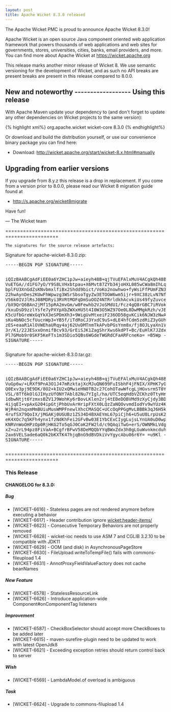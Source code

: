 ```yaml
---
layout: post
title: Apache Wicket 8.3.0 released
---
```

The Apache Wicket PMC is proud to announce Apache Wicket 8.3.0!

Apache Wicket is an open source Java component oriented web application
framework that powers thousands of web applications and web sites for
governments, stores, universities, cities, banks, email providers, and
more. You can find more about Apache Wicket at https://wicket.apache.org

This release marks another minor release of Wicket 8. We
use semantic versioning for the development of Wicket, and as such no
API breaks are present breaks are present in this release compared to
8.0.0.

<OPTIONAL> New and noteworthy
<OPTIONAL> ------------------
<OPTIONAL>
Using this release
------------------

With Apache Maven update your dependency to (and don't forget to
update any other dependencies on Wicket projects to the same version):

{% highlight xml%}
<dependency>
    <groupId>org.apache.wicket</groupId>
    <artifactId>wicket-core</artifactId>
    <version>8.3.0</version>
</dependency>
{% endhighlight%}

Or download and build the distribution yourself, or use our
convenience binary package you can find here:

 * Download: http://wicket.apache.org/start/wicket-8.x.html#manually

<!--more-->

Upgrading from earlier versions
-------------------------------

If you upgrade from 8.y.z this release is a drop in replacement. If
you come from a version prior to 8.0.0, please read our Wicket 8
migration guide found at

 * http://s.apache.org/wicket8migrate

Have fun!

— The Wicket team


========================================================================

    The signatures for the source release artefacts:

    
Signature for apache-wicket-8.3.0.zip:

<div class='highlight'><pre>
-----BEGIN PGP SIGNATURE-----

iQIzBAABCgAdFiEE0a6YZHC1pJw+aieyh48B+qjTVuEFAlxMuV4ACgkQh48B+qjT
VuETGA//d1FG7yO/Y9S8LVHxbtpau+X6Mvt87ZYb34joHXL085wCWa8mIhLqg8gd
bplFU3XnGdZsKNvbmxlfiBx2Shdd9bict/VoKo2nowhwo+fyWsiFfPUmFZN3vDbM
22hwAynDes2KUwFhWpwzg3WSrSbsoTgyZw3ETOGW6wm5ijr+9XC38zLvN7NfmtLT
V56k0IVJlRsJ08MDRyi3RVRtMOFqDmSuOOZ4NTRrldkhAcvkiUs49fyZuvcez4QI
/bX9QrQ6BAn2jMf15pRA2mvGm/w0Fewhb2VJoSMdU1/Fcz4gQ8rGBC7iRVok6mLv
/kxuDsD9zzlYsfe7yPXYpXbZWXxHU5t4I0W3O5WZ97Oe0L8DwMMgkRzh/vJEQsZQ
K5cUfbGreWxGqYkX3eSPDmXh3+9WigUvMtxeiF236OD58gvKCik6NJW3zNwAH2dL
sKu4bNOc5cfUucnWp3+YB5f/iTdRoCJ3YxdC9uS+dLE4hfCdm5zdRiZ3yGUhsNM5
zES+eaaR1AlOVWEhaURqy4aj62UvDMTnmTkAPvbPGsYnm8x/fj8OJLyaXn1VHe0i
3r/K1/22JESxxOnmifBcv93/GrEiSJK1ZagShrXws6kdPT+Bc/EuHlK7JZdxhtG1
Pl7GMob9r0SKF5KeFTs1m3SDio5QBs6WGdeTWGRdCFaARFcneKo=
=B5Wp
-----END PGP SIGNATURE-----
</pre></div>

    
Signature for apache-wicket-8.3.0.tar.gz:

<div class='highlight'><pre>
-----BEGIN PGP SIGNATURE-----

iQIzBAABCgAdFiEE0a6YZHC1pJw+aieyh48B+qjTVuEFAlxMuV4ACgkQh48B+qjT
VuGp6w/+LRXf9PnA3O1J47mRzktajXcMJuQN699FuISbhF4jFNIX/XPHK7yGgNVq
Q0Exv3pj9E9DK/8O2+kIU2xQMwieHN0TB2c27CohOTawWfcgLjHGvsrmST0YVYUA
VSL/8Tf6kOlGJIHyzUfONY7Abl82Nu7YIgl/ha/UTC5eqHdbVZCKhz0TtyHmy5Wa
1dbwNtjt6YzmxsBZV1J9WohKy6rBovLKlen2rj4tEBeDOBVMd9zXyCjdy3BDGnwd
4ijqEI+vpAxG204ipGtjPhbUvArHripFXtX0LQzZaNQOvvmdIodYv9wYUz4KK+/R
WjR4n2nqxmMmBUiuMusWMPFnewlXhcCMASQC+UCcOqPPGgMvLBBBk3qJ6H5k6T/P
4rufSX79QoIX/jMGAKj0UGUBz1ZS34D4BXAEYmL67piCjh6+U5uU8LrpUsK2U6GR
eK4XOc7q5KFh4ynx1fzNdKhFei2GFvBw03E1YbCExCIygLujsLYnUA0uD0wpjr4Y
KNRVnWoOHPzOp0RjHKG2To5qGJ0CoK2FW2ld/c9QAqiTwG+erS/OWNMkLVdg3hS4
xZ+u2rL94pz8FiVaA+BCgfrBFwV58DeMQQbYYqBWxZdx3h0gLGuWvnkmcduh1u6T
2ax6VELSade6aQ0k2bKXTK47hjqBnG9dBVDkiVvYgycAbu06r6Y=
=u9Kl
-----END PGP SIGNATURE-----
</pre></div>

    
========================================================================

### This Release

#### CHANGELOG for 8.3.0:
    
##### Bug

 * [WICKET-6616] - Stateless pages are not rendered anymore before executing a behavior
 * [WICKET-6617] - Header contribution ignore <wicket:header-items/>
 * [WICKET-6623] - Consecutive Temporary Behaviors are not properly removed
 * [WICKET-6628] - wicket-ioc needs to use ASM 7 and CGLIB 3.2.10 to be compatible with JDK11
 * [WICKET-6629] - OOM (and disk) in AsynchronousPageStore
 * [WICKET-6630] - FileUpload.writeToTempFile() fails with commons-fileupload 1.4
 * [WICKET-6631] - AnnotProxyFieldValueFactory does not cache beanNames

##### New Feature

 * [WICKET-6578] - StatelessResourceLink
 * [WICKET-6626] - Introduce application-wide Component#onComponentTag listeners

##### Improvement

 * [WICKET-6587] - CheckBoxSelector should accept more CheckBoxes to be added later
 * [WICKET-6615] - maven-surefire-plugin need to be updated to work with latest OpenJdk8
 * [WICKET-6621] - Exceeding exception retries should return control back to server

##### Wish

 * [WICKET-6569] - LambdaModel.of overload is ambiguous

##### Task

 * [WICKET-6624] - Upgrade to commons-filupload 1.4

